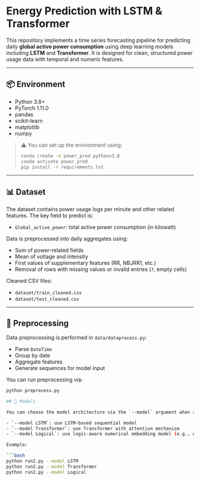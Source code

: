 # Energy Prediction with LSTM & Transformer

This repository implements a time series forecasting pipeline for predicting daily **global active power consumption** using deep learning models including **LSTM** and **Transformer**. It is designed for clean, structured power usage data with temporal and numeric features.

---

## 📦 Environment

- Python 3.8+
- PyTorch 1.11.0
- pandas
- scikit-learn
- matplotlib
- numpy

> ⚠️ You can set up the environment using:
> ```bash
> conda create -n power_pred python=3.8
> conda activate power_pred
> pip install -r requirements.txt
> ```

---

## 📊 Dataset

The dataset contains power usage logs per minute and other related features. The key field to predict is:

- `Global_active_power`: total active power consumption (in kilowatt)

Data is preprocessed into daily aggregates using:
- Sum of power-related fields
- Mean of voltage and intensity
- First values of supplementary features (RR, NBJRR1, etc.)
- Removal of rows with missing values or invalid entries (`?`, empty cells)

Cleaned CSV files:
- `dataset/train_cleaned.csv`
- `dataset/test_cleaned.csv`

---

## 🧪 Preprocessing

Data preprocessing is performed in `data/dataprocess.py`:
- Parse `DateTime`
- Group by date
- Aggregate features
- Generate sequences for model input

You can run preprocessing via:

```bash
python preprocess.py

## 🧠 Models

You can choose the model architecture via the `--model` argument when running the script:

- `--model LSTM`: use LSTM-based sequential model
- `--model Transformer`: use Transformer with attention mechanism
- `--model Logical`: use logic-aware numerical embedding model (e.g., with box or sinusoidal encodings)

Example:

```bash
python run2.py --model LSTM
python run2.py --model Transformer
python run2.py --model Logical


